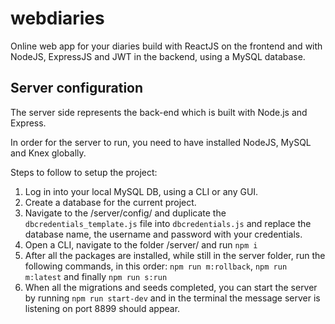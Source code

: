 # webdiaries
Online web app for your diaries build with ReactJS on the frontend and with NodeJS, ExpressJS and JWT in the backend, using a MySQL database.

## Server configuration

The server side represents the back-end which is built with Node.js and Express.

In order for the server to run, you need to have installed NodeJS, MySQL and Knex globally.

Steps to follow to setup the project:

1. Log in into your local MySQL DB, using a CLI or any GUI.
2. Create a database for the current project.
3. Navigate to the /server/config/ and duplicate the ```dbcredentials_template.js``` file into ```dbcredentials.js``` and replace the database name, 
the username and password with your credentials.
4. Open a CLI, navigate to the folder /server/ and run ```npm i```
5. After all the packages are installed, while still in the server folder, run the following commands, 
in this order: ```npm run m:rollback```,  ```npm run m:latest``` and finally  ```npm run s:run```
6. When all the migrations and seeds completed, you can start the server by running ```npm run start-dev``` and in the 
terminal the message server is listening on port 8899 should appear.
